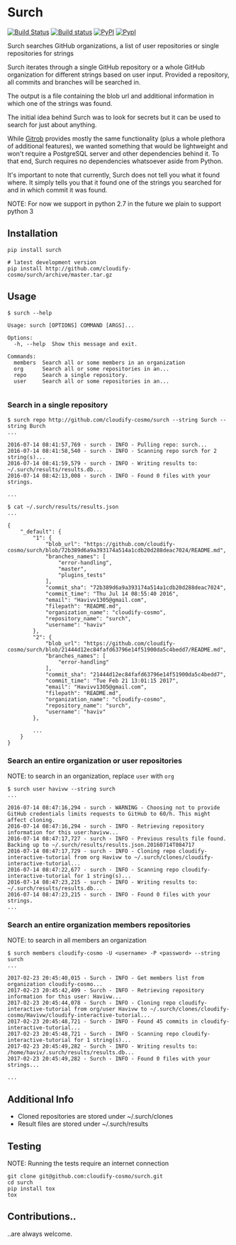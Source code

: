 # Surch

[![Build Status](https://travis-ci.org/cloudify-cosmo/surch.svg?branch=master)](https://travis-ci.org/cloudify-cosmo/surch)
[![Build status](https://ci.appveyor.com/api/projects/status/xf1hp1bekf3qhtr8/branch/master?svg=true)](https://ci.appveyor.com/project/Cloudify/surch/branch/master)
[![PyPI](http://img.shields.io/pypi/dm/surch.svg)](http://img.shields.io/pypi/dm/surch.svg)
[![PypI](http://img.shields.io/pypi/v/surch.svg)](http://img.shields.io/pypi/v/surch.svg)

Surch searches GitHub organizations, a list of user repositories or single repositories for strings

Surch iterates through a single GitHub repository or a whole GitHub organization for different strings based on user input. Provided a repository, all commits and branches will be searched in.

The output is a file containing the blob url and additional information in which one of the strings was found.

The initial idea behind Surch was to look for secrets but it can be used to search for just about anything.

While [Gitrob](https://github.com/michenriksen/gitrob) provides mostly the same functionality (plus a whole plethora of additional features), we wanted something that would be lightweight and won't require a PostgreSQL server and other dependencies behind it. To that end, Surch requires no dependencies whatsoever aside from Python.

It's important to note that currently, Surch does not tell you what it found where. It simply tells you that it found one of the strings you searched for and in which commit it was found.

NOTE: For now we support in python 2.7 in the future we plain to support python 3


## Installation

```shell
pip install surch

# latest development version
pip install http://github.com/cloudify-cosmo/surch/archive/master.tar.gz
```


## Usage

```shell
$ surch --help

Usage: surch [OPTIONS] COMMAND [ARGS]...

Options:
  -h, --help  Show this message and exit.

Commands:
  members  Search all or some members in an organization
  org      Search all or some repositories in an...
  repo     Search a single repository.
  user     Search all or some repositories in an...


```

### Search in a single repository

```shell
$ surch repo http://github.com/cloudify-cosmo/surch --string Surch --string Burch
...

2016-07-14 08:41:57,769 - surch - INFO - Pulling repo: surch...
2016-07-14 08:41:58,540 - surch - INFO - Scanning repo surch for 2 string(s)...
2016-07-14 08:41:59,579 - surch - INFO - Writing results to: ~/.surch/results/results.db...
2016-07-14 08:42:13,008 - surch - INFO - Found 0 files with your strings.

...

$ cat ~/.surch/results/results.json
...

{
    "_default": {
        "1": {
            "blob_url": "https://github.com/cloudify-cosmo/surch/blob/72b389d6a9a393174a514a1cdb20d288deac7024/README.md",
            "branches_names": [
                "error-handling",
                "master",
                "plugins_tests"
            ],
            "commit_sha": "72b389d6a9a393174a514a1cdb20d288deac7024",
            "commit_time": "Thu Jul 14 08:55:40 2016",
            "email": "Havivv1305@gmail.com",
            "filepath": "README.md",
            "organization_name": "cloudify-cosmo",
            "repository_name": "surch",
            "username": "haviv"
        },
        "2": {
            "blob_url": "https://github.com/cloudify-cosmo/surch/blob/21444d12ec84fafd63796e14f51900da5c4bedd7/README.md",
            "branches_names": [
                "error-handling"
            ],
            "commit_sha": "21444d12ec84fafd63796e14f51900da5c4bedd7",
            "commit_time": "Tue Feb 21 13:01:15 2017",
            "email": "Havivv1305@gmail.com",
            "filepath": "README.md",
            "organization_name": "cloudify-cosmo",
            "repository_name": "surch",
            "username": "haviv"
        },

        ...
    }
}
```

### Search an entire organization or user repositories

NOTE: to search in an organization, replace `user` with `org`

```shell
$ surch user havivw --string surch
...

2016-07-14 08:47:16,294 - surch - WARNING - Choosing not to provide GitHub credentials limits requests to GitHub to 60/h. This might affect cloning.
2016-07-14 08:47:16,294 - surch - INFO - Retrieving repository information for this user:havivw...
2016-07-14 08:47:17,727 - surch - INFO - Previous results file found. Backing up to ~/.surch/results/results.json.20160714T084717
2016-07-14 08:47:17,729 - surch - INFO - Cloning repo cloudify-interactive-tutorial from org Havivw to ~/.surch/clones/cloudify-interactive-tutorial...
2016-07-14 08:47:22,677 - surch - INFO - Scanning repo cloudify-interactive-tutorial for 1 string(s)...
2016-07-14 08:47:23,215 - surch - INFO - Writing results to: ~/.surch/results/results.db...
2016-07-14 08:47:23,215 - surch - INFO - Found 0 files with your strings.
...

```

### Search an entire organization members repositories

NOTE: to search in all members an organization

```shell
$ surch members cloudify-cosmo -U <username> -P <password> --string surch
...

2017-02-23 20:45:40,015 - Surch - INFO - Get members list from organization cloudify-cosmo...
2017-02-23 20:45:42,499 - Surch - INFO - Retrieving repository information for this user: Havivw...
2017-02-23 20:45:44,078 - Surch - INFO - Cloning repo cloudify-interactive-tutorial from org/user Havivw to ~/.surch/clones/cloudify-cosmo/Havivw/cloudify-interactive-tutorial...
2017-02-23 20:45:48,721 - Surch - INFO - Found 45 commits in cloudify-interactive-tutorial...
2017-02-23 20:45:48,721 - Surch - INFO - Scanning repo cloudify-interactive-tutorial for 1 string(s)...
2017-02-23 20:45:49,282 - Surch - INFO - Writing results to: /home/haviv/.surch/results/results.db...
2017-02-23 20:45:49,282 - Surch - INFO - Found 0 files with your strings...

...

```

## Additional Info

* Cloned repositories are stored under ~/.surch/clones
* Result files are stored under ~/.surch/results

## Testing

NOTE: Running the tests require an internet connection

```shell
git clone git@github.com:cloudify-cosmo/surch.git
cd surch
pip install tox
tox
```

## Contributions..

..are always welcome.

